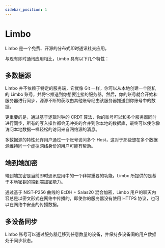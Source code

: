 ```yaml
---
sidebar_position: 1
---
```


# Limbo

Limbo 是一个免费、开源的分布式即时通讯社交应用。

与现有即时通讯应用相比，Limbo 具有以下几个特性：

## 多数据源

Limbo 并不依赖于特定的服务端，它就像 Git 一样，你可以从本地创建一个随机的 Limbo 账号，并将它推送到你想要连接的服务器，然后，你的账号就会开始和服务器进行同步，源源不断的获取由其他账号经由该服务器推送到你账号中的数据。

更重要的是，通过基于逻辑时钟的 CRDT 算法，你的账号可以和多个服务器同时进行同步，所有的写入操作都会无冲突的合并到你本地的数据库，最终可以使你像访问本地数据一样轻松的访问来自网络源的消息。

多数据源的特性允许用户通过一个账号访问多个 Host，这对于那些想在多个数据源维持同一个虚拟网络身份的用户可能有帮助。

## 端到端加密

端到端加密是当前即时通讯应用中的一个非常重要的功能，Limbo 所提供的是基于本地密钥的端到端加密能力。

通过基于 NIST-P256 曲线的 EcDH + Salas20 混合加密，Limbo 用户的聊天内容总是以密文形式在网络中传播的，即使你的服务器没有使用 HTTPS 协议，也可以在网络中安全的传播数据。

## 多设备同步

Limbo 账号可以通过服务器迁移到任意数量的设备，并保持多设备间的用户数据处于同步状态。
